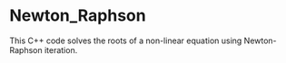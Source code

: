 # Newton_Raphson

This C++ code solves the roots of a non-linear equation using Newton-Raphson iteration. 
           

